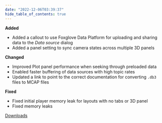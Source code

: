```yaml
---
date: "2022-12-06T03:39:37"
hide_table_of_contents: true
---
```

**Added**
- Added a callout to use Foxglove Data Platform for uploading and sharing data to the _Data source_ dialog
- Added a panel setting to sync camera states across multiple 3D panels

**Changed**
- Improved Plot panel performance when seeking through preloaded data
- Enabled faster buffering of data sources with high topic rates
- Updated a link to point to the correct documentation for converting `.db3` files to MCAP files

**Fixed**
- Fixed initial player memory leak for layouts with no tabs or 3D panel
- Fixed memory leaks
<!-- truncate -->
[Downloads](https://github.com/foxglove/studio/releases/tag/v1.34.0)
